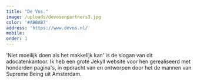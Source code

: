 ```yaml
---
title: "De Vos."
image: /uploads/devosenpartners3.jpg
color: '#ABBAB7'
address: 'https://www.devos.nl/'
mobile:
order: 1
---
```


'Niet moeilijk doen als het makkelijk kan' is de slogan van dit adocatenkantoor. Ik heb een grote Jekyll website voor hen gerealiseerd met honderden pagina's, in opdracht van en ontworpen door het de mannen van Supreme Being uit Amsterdam.
